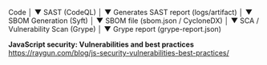 Code
 │
 ▼ SAST (CodeQL)
 │
 ▼ Generates SAST report (logs/artifact)
 │
 ▼ SBOM Generation (Syft)
 │
 ▼ SBOM file (sbom.json / CycloneDX)
 │
 ▼ SCA / Vulnerability Scan (Grype)
 │
 ▼ Grype report (grype-report.json)

**JavaScript security: Vulnerabilities and best practices**
https://raygun.com/blog/js-security-vulnerabilities-best-practices/
